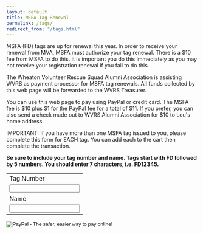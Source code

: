 ```yaml
---
layout: default
title: MSFA Tag Renewal
permalink: /tags/
redirect_from: "/tags.html"
---
```

<p>MSFA (FD) tags are up for renewal this year. In order to receive your renewal from MVA, MSFA must authorize your tag renewal. There is a $10 fee from MSFA to do this. It is important you do this immediately as you may not receive your registration renewal if you fail to do this.</p>

<p>The Wheaton Volunteer Rescue Squad Alumni Association is assisting WVRS as payment processor for MSFA tag renewals. All funds collected by this web page will be forwarded to the WVRS Treasurer.</p>

<p>You can use this web page to pay using PayPal or credit card. The MSFA fee is $10 plus $1 for the PayPal fee for a total of $11. If you prefer, you can also send a check made out to WVRS Alumni Association for $10 to Lou's home address.</p>

<p>IMPORTANT: If you have more than one MSFA tag issued to you, please complete this form for EACH tag. You can add each to the cart then complete the transaction.</p>

<p><b>Be sure to include your tag number and name. Tags start with FD followed by 5 numbers. You should enter 7 characters, i.e. FD12345.</b></p>

<form target="paypal" action="https://www.paypal.com/cgi-bin/webscr" method="post">
<input type="hidden" name="cmd" value="_s-xclick">
<input type="hidden" name="hosted_button_id" value="QPKK5GBBYQGHJ">
<table>
<tr><td><input type="hidden" name="on0" value="Tag Number">Tag Number</td></tr><tr><td><input type="text" name="os0" maxlength="200"></td></tr>
<tr><td><input type="hidden" name="on1" value="Name">Name</td></tr><tr><td><input type="text" name="os1" maxlength="200"></td></tr>
</table>
<input type="image" src="https://www.paypalobjects.com/en_US/i/btn/btn_cart_LG.gif" border="0" name="submit" alt="PayPal - The safer, easier way to pay online!">
<img alt="" border="0" src="https://www.paypalobjects.com/en_US/i/scr/pixel.gif" width="1" height="1">
</form>


